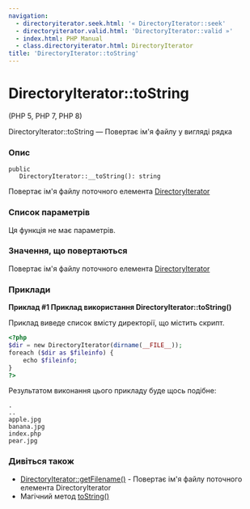```yaml
---
navigation:
  - directoryiterator.seek.html: '« DirectoryIterator::seek'
  - directoryiterator.valid.html: 'DirectoryIterator::valid »'
  - index.html: PHP Manual
  - class.directoryiterator.html: DirectoryIterator
title: 'DirectoryIterator::toString'
---
```

# DirectoryIterator::toString

(PHP 5, PHP 7, PHP 8)

DirectoryIterator::toString — Повертає ім'я файлу у вигляді рядка

### Опис

```methodsynopsis
public
   DirectoryIterator::__toString(): string
```

Повертає ім'я файлу поточного елемента [DirectoryIterator](class.directoryiterator.html)

### Список параметрів

Ця функція не має параметрів.

### Значення, що повертаються

Повертає ім'я файлу поточного елемента [DirectoryIterator](class.directoryiterator.html)

### Приклади

**Приклад #1 Приклад використання **DirectoryIterator::toString()****

Приклад виведе список вмісту директорії, що містить скрипт.

```php
<?php
$dir = new DirectoryIterator(dirname(__FILE__));
foreach ($dir as $fileinfo) {
    echo $fileinfo;
}
?>
```

Результатом виконання цього прикладу буде щось подібне:

```
.
..
apple.jpg
banana.jpg
index.php
pear.jpg
```

### Дивіться також

-   [DirectoryIterator::getFilename()](directoryiterator.getfilename.html) - Повертає ім'я файлу поточного елемента DirectoryIterator
-   Магічний метод [toString()](language.oop5.magic.html#object.tostring)
